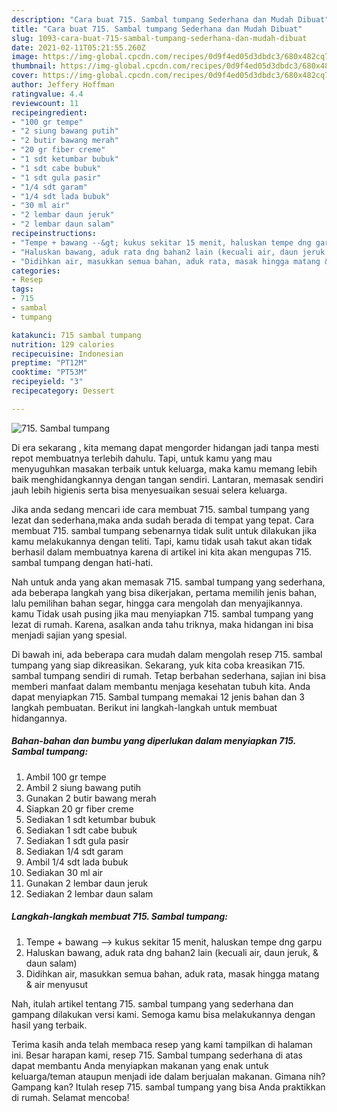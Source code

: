 ```yaml
---
description: "Cara buat 715. Sambal tumpang Sederhana dan Mudah Dibuat"
title: "Cara buat 715. Sambal tumpang Sederhana dan Mudah Dibuat"
slug: 1093-cara-buat-715-sambal-tumpang-sederhana-dan-mudah-dibuat
date: 2021-02-11T05:21:55.260Z
image: https://img-global.cpcdn.com/recipes/0d9f4ed05d3dbdc3/680x482cq70/715-sambal-tumpang-foto-resep-utama.jpg
thumbnail: https://img-global.cpcdn.com/recipes/0d9f4ed05d3dbdc3/680x482cq70/715-sambal-tumpang-foto-resep-utama.jpg
cover: https://img-global.cpcdn.com/recipes/0d9f4ed05d3dbdc3/680x482cq70/715-sambal-tumpang-foto-resep-utama.jpg
author: Jeffery Hoffman
ratingvalue: 4.4
reviewcount: 11
recipeingredient:
- "100 gr tempe"
- "2 siung bawang putih"
- "2 butir bawang merah"
- "20 gr fiber creme"
- "1 sdt ketumbar bubuk"
- "1 sdt cabe bubuk"
- "1 sdt gula pasir"
- "1/4 sdt garam"
- "1/4 sdt lada bubuk"
- "30 ml air"
- "2 lembar daun jeruk"
- "2 lembar daun salam"
recipeinstructions:
- "Tempe + bawang --&gt; kukus sekitar 15 menit, haluskan tempe dng garpu"
- "Haluskan bawang, aduk rata dng bahan2 lain (kecuali air, daun jeruk, &amp; daun salam)"
- "Didihkan air, masukkan semua bahan, aduk rata, masak hingga matang &amp; air menyusut"
categories:
- Resep
tags:
- 715
- sambal
- tumpang

katakunci: 715 sambal tumpang 
nutrition: 129 calories
recipecuisine: Indonesian
preptime: "PT12M"
cooktime: "PT53M"
recipeyield: "3"
recipecategory: Dessert

---
```



![715. Sambal tumpang](https://img-global.cpcdn.com/recipes/0d9f4ed05d3dbdc3/680x482cq70/715-sambal-tumpang-foto-resep-utama.jpg)

Di era  sekarang , kita memang dapat mengorder hidangan jadi tanpa mesti repot membuatnya terlebih dahulu. Tapi, untuk kamu yang mau menyuguhkan masakan terbaik untuk keluarga, maka kamu memang lebih baik menghidangkannya dengan tangan sendiri. Lantaran, memasak sendiri jauh lebih higienis serta bisa menyesuaikan sesuai selera keluarga.

Jika anda sedang mencari ide cara membuat 715. sambal tumpang yang lezat dan sederhana,maka anda sudah berada di tempat yang tepat. Cara membuat 715. sambal tumpang  sebenarnya tidak sulit untuk dilakukan jika kamu melakukannya dengan teliti. Tapi, kamu tidak usah takut akan tidak berhasil dalam membuatnya 
karena di artikel ini kita akan mengupas 715. sambal tumpang dengan hati-hati.  



Nah untuk anda yang akan memasak 715. sambal tumpang yang sederhana, ada beberapa langkah yang bisa dikerjakan, pertama memilih jenis bahan, lalu pemilihan bahan segar, hingga cara mengolah dan menyajikannya. kamu Tidak usah pusing jika mau menyiapkan 715. sambal tumpang yang lezat di rumah. Karena, asalkan anda  tahu triknya, maka hidangan ini bisa menjadi sajian yang spesial.

Di bawah ini, ada beberapa cara mudah dalam mengolah resep 715. sambal tumpang yang siap dikreasikan. Sekarang, yuk kita coba kreasikan 715. sambal tumpang sendiri di rumah. Tetap berbahan sederhana, sajian ini bisa memberi manfaat dalam membantu menjaga kesehatan tubuh kita. Anda dapat menyiapkan 715. Sambal tumpang memakai 12 jenis bahan dan 3 langkah pembuatan. Berikut ini langkah-langkah untuk membuat hidangannya.

<!--inarticleads1-->

##### Bahan-bahan dan bumbu yang diperlukan dalam menyiapkan 715. Sambal tumpang:

1. Ambil 100 gr tempe
1. Ambil 2 siung bawang putih
1. Gunakan 2 butir bawang merah
1. Siapkan 20 gr fiber creme
1. Sediakan 1 sdt ketumbar bubuk
1. Sediakan 1 sdt cabe bubuk
1. Sediakan 1 sdt gula pasir
1. Sediakan 1/4 sdt garam
1. Ambil 1/4 sdt lada bubuk
1. Sediakan 30 ml air
1. Gunakan 2 lembar daun jeruk
1. Sediakan 2 lembar daun salam




<!--inarticleads2-->

##### Langkah-langkah membuat 715. Sambal tumpang:

1. Tempe + bawang --&gt; kukus sekitar 15 menit, haluskan tempe dng garpu
1. Haluskan bawang, aduk rata dng bahan2 lain (kecuali air, daun jeruk, &amp; daun salam)
1. Didihkan air, masukkan semua bahan, aduk rata, masak hingga matang &amp; air menyusut




Nah, itulah artikel tentang  715. sambal tumpang  yang sederhana dan gampang dilakukan versi kami. Semoga kamu bisa melakukannya dengan hasil yang terbaik. 

Terima kasih anda telah membaca resep yang kami tampilkan di halaman ini. Besar harapan kami, resep  715. Sambal tumpang sederhana di atas dapat membantu Anda menyiapkan makanan yang enak untuk keluarga/teman ataupun menjadi ide dalam berjualan makanan. Gimana nih? Gampang kan? Itulah resep 715. sambal tumpang yang bisa Anda praktikkan di rumah. Selamat mencoba!

